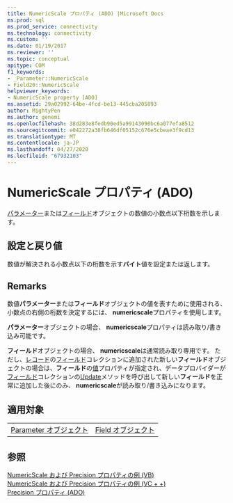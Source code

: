 ```yaml
---
title: NumericScale プロパティ (ADO) |Microsoft Docs
ms.prod: sql
ms.prod_service: connectivity
ms.technology: connectivity
ms.custom: ''
ms.date: 01/19/2017
ms.reviewer: ''
ms.topic: conceptual
apitype: COM
f1_keywords:
- _Parameter::NumericScale
- Field20::NumericScale
helpviewer_keywords:
- NumericScale property [ADO]
ms.assetid: 29a02992-64be-4fcd-be13-445cba205893
author: MightyPen
ms.author: genemi
ms.openlocfilehash: 38d283e8fedb90ed5a99143090bc6a077efa8512
ms.sourcegitcommit: e042272a38fb646df05152c676e5cbeae3f9cd13
ms.translationtype: MT
ms.contentlocale: ja-JP
ms.lasthandoff: 04/27/2020
ms.locfileid: "67932103"
---
```

# <a name="numericscale-property-ado"></a>NumericScale プロパティ (ADO)
[パラメーター](../../../ado/reference/ado-api/parameter-object.md)または[フィールド](../../../ado/reference/ado-api/field-object.md)オブジェクトの数値の小数点以下桁数を示します。  
  
## <a name="settings-and-return-values"></a>設定と戻り値  
 数値が解決される小数点以下の桁数を示す**バイト**値を設定または返します。  
  
## <a name="remarks"></a>Remarks  
 数値**パラメーター**または**フィールド**オブジェクトの値を表すために使用される、小数点の右側の桁数を決定するには、 **numericscale**プロパティを使用します。  
  
 **パラメーター**オブジェクトの場合、 **numericscale**プロパティは読み取り/書き込み可能です。  
  
 **フィールド**オブジェクトの場合、 **numericscale**は通常読み取り専用です。 ただし、[レコード](../../../ado/reference/ado-api/record-object-ado.md)の[フィールド](../../../ado/reference/ado-api/fields-collection-ado.md)コレクションに追加された新しい**フィールド**オブジェクトの場合は、**フィールド**の[値](../../../ado/reference/ado-api/value-property-ado.md)プロパティが指定され、データプロバイダーが[フィールド](../../../ado/reference/ado-api/fields-collection-ado.md)コレクションの[Update](../../../ado/reference/ado-api/update-method.md)メソッドを呼び出して新しい**フィールド**を正常に追加した後にのみ、 **numericscale**が読み取り/書き込みになります。  
  
## <a name="applies-to"></a>適用対象  
  
|||  
|-|-|  
|[Parameter オブジェクト](../../../ado/reference/ado-api/parameter-object.md)|[Field オブジェクト](../../../ado/reference/ado-api/field-object.md)|  
  
## <a name="see-also"></a>参照  
 [NumericScale および Precision プロパティの例 (VB)](../../../ado/reference/ado-api/numericscale-and-precision-properties-example-vb.md)   
 [NumericScale および Precision プロパティの例 (VC + +)](../../../ado/reference/ado-api/numericscale-and-precision-properties-example-vc.md)   
 [Precision プロパティ (ADO)](../../../ado/reference/ado-api/precision-property-ado.md)
